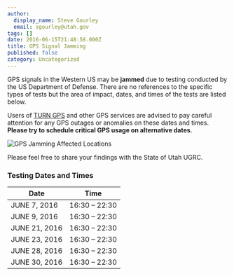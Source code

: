 ```yaml
---
author:
  display_name: Steve Gourley
  email: sgourley@utah.gov
tags: []
date: 2016-06-15T21:48:58.000Z
title: GPS Signal Jamming
published: false
category: Uncategorized
---
```


GPS signals in the Western US may be **jammed** due to testing conducted by the US Department of Defense. There are no references to the specific types of tests but the area of impact, dates, and times of the tests are listed below.

Users of [TURN GPS](/products/sgid/cadastre/turn-gps) and other GPS services are advised to pay careful attention for any GPS outages or anomalies on these dates and times. **Please try to schedule critical GPS usage on alternative dates**.

![GPS Jamming Affected Locations](/images/404.png)

Please feel free to share your findings with the State of Utah UGRC.

### Testing Dates and Times

| Date          |     Time      |
| ------------- | :-----------: |
| JUNE 7, 2016  | 16:30 – 22:30 |
| JUNE 9, 2016  | 16:30 – 22:30 |
| JUNE 21, 2016 | 16:30 – 22:30 |
| JUNE 23, 2016 | 16:30 – 22:30 |
| JUNE 28, 2016 | 16:30 – 22:30 |
| JUNE 30, 2016 | 16:30 – 22:30 |
